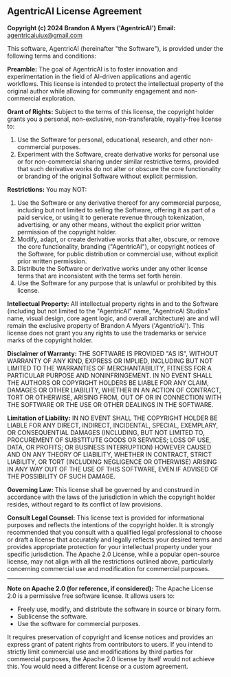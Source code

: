## AgentricAI License Agreement

**Copyright (c) 2024 Brandon A Myers ('AgentricAI')**
**Email:** agentricaiuiux@gmail.com

This software, AgentricAI (hereinafter "the Software"), is provided under the following terms and conditions:

**Preamble:**
The goal of AgentricAI is to foster innovation and experimentation in the field of AI-driven applications and agentic workflows. This license is intended to protect the intellectual property of the original author while allowing for community engagement and non-commercial exploration.

**Grant of Rights:**
Subject to the terms of this license, the copyright holder grants you a personal, non-exclusive, non-transferable, royalty-free license to:
1.  Use the Software for personal, educational, research, and other non-commercial purposes.
2.  Experiment with the Software, create derivative works for personal use or for non-commercial sharing under similar restrictive terms, provided that such derivative works do not alter or obscure the core functionality or branding of the original Software without explicit permission.

**Restrictions:**
You may NOT:
1.  Use the Software or any derivative thereof for any commercial purpose, including but not limited to selling the Software, offering it as part of a paid service, or using it to generate revenue through tokenization, advertising, or any other means, without the explicit prior written permission of the copyright holder.
2.  Modify, adapt, or create derivative works that alter, obscure, or remove the core functionality, branding  ("AgentricAI"), or copyright notices of the Software, for public distribution or commercial use, without explicit prior written permission.
3.  Distribute the Software or derivative works under any other license terms that are inconsistent with the terms set forth herein.
4.  Use the Software for any purpose that is unlawful or prohibited by this license.

**Intellectual Property:**
All intellectual property rights in and to the Software (including but not limited to the "AgentricAI" name, "AgentricAI Studios" name, visual design, core agent logic, and overall architecture) are and will remain the exclusive property of Brandon A Myers ('AgentricAI'). This license does not grant you any rights to use the trademarks or service marks of the copyright holder.

**Disclaimer of Warranty:**
THE SOFTWARE IS PROVIDED "AS IS", WITHOUT WARRANTY OF ANY KIND, EXPRESS OR IMPLIED, INCLUDING BUT NOT LIMITED TO THE WARRANTIES OF MERCHANTABILITY, FITNESS FOR A PARTICULAR PURPOSE AND NONINFRINGEMENT. IN NO EVENT SHALL THE AUTHORS OR COPYRIGHT HOLDERS BE LIABLE FOR ANY CLAIM, DAMAGES OR OTHER LIABILITY, WHETHER IN AN ACTION OF CONTRACT, TORT OR OTHERWISE, ARISING FROM, OUT OF OR IN CONNECTION WITH THE SOFTWARE OR THE USE OR OTHER DEALINGS IN THE SOFTWARE.

**Limitation of Liability:**
IN NO EVENT SHALL THE COPYRIGHT HOLDER BE LIABLE FOR ANY DIRECT, INDIRECT, INCIDENTAL, SPECIAL, EXEMPLARY, OR CONSEQUENTIAL DAMAGES (INCLUDING, BUT NOT LIMITED TO, PROCUREMENT OF SUBSTITUTE GOODS OR SERVICES; LOSS OF USE, DATA, OR PROFITS; OR BUSINESS INTERRUPTION) HOWEVER CAUSED AND ON ANY THEORY OF LIABILITY, WHETHER IN CONTRACT, STRICT LIABILITY, OR TORT (INCLUDING NEGLIGENCE OR OTHERWISE) ARISING IN ANY WAY OUT OF THE USE OF THIS SOFTWARE, EVEN IF ADVISED OF THE POSSIBILITY OF SUCH DAMAGE.

**Governing Law:**
This license shall be governed by and construed in accordance with the laws of the jurisdiction in which the copyright holder resides, without regard to its conflict of law provisions.

**Consult Legal Counsel:**
This license text is provided for informational purposes and reflects the intentions of the copyright holder. It is strongly recommended that you consult with a qualified legal professional to choose or draft a license that accurately and legally reflects your desired terms and provides appropriate protection for your intellectual property under your specific jurisdiction. The Apache 2.0 License, while a popular open-source license, may not align with all the restrictions outlined above, particularly concerning commercial use and modification for commercial purposes.

---

**Note on Apache 2.0 (for reference, if considered):**
The Apache License 2.0 is a permissive free software license. It allows users to:
- Freely use, modify, and distribute the software in source or binary form.
- Sublicense the software.
- Use the software for commercial purposes.

It requires preservation of copyright and license notices and provides an express grant of patent rights from contributors to users. If you intend to strictly limit commercial use and modifications by third parties for commercial purposes, the Apache 2.0 license by itself would not achieve this. You would need a different license or a custom agreement.
